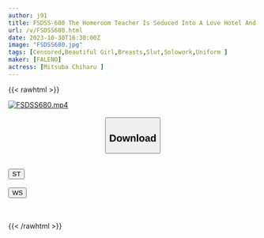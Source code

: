 ```yaml
---
author: j91
title: FSDSS-680 The Homeroom Teacher Is Seduced Into A Love Hotel And The Female Student Shakes Her Hips Until She Is Satisfied. Chiharu Mitsuha
url: /v/FSDSS680.html
date: 2023-10-30T16:30:00Z
image: "FSDSS680.jpg"
tags: [Censored,Beautiful Girl,Breasts,Slut,Solowork,Uniform ]
maker: [FALENO]
actress: [Mitsuba Chiharu ]
---
```



{{< rawhtml >}}

<div class="video" data-videoid="OXo1Z2AlMouZZ4L">
    <a href="javascript:;">
        <img src="https://my.j91.asia/v/FSDSS680.jpg" width="WIDTH" height="HEIGHT" alt="FSDSS680.mp4" loading="lazy">
    </a>
</div>

<script type="text/javascript" src="https://j91.asia/asset/on-demand-st.js"></script>

<br>
  <link rel="stylesheet" href="https://j91.asia/asset/bs5.css">
  
  <center>
  <button class="btn btn-primary" type="button" data-bs-toggle="collapse" data-bs-target=".multi-collapse" aria-expanded="false" aria-controls="multiCollapseExample1 multiCollapseExample2"><h2>Download</h2></button></center>
</p>
<div class="row">
  <div class="col">
    <div class="collapse multi-collapse" id="multiCollapseExample1">
      <div class="card card-body">
	      	      <br>
<div class="buttons">  
<a href="https://streamtape.to/v/OXo1Z2AlMouZZ4L"><button class="btn-hover color-3"><i class="fa fa-download"></i> ST</button></a></div>
    </div>
  </div>
</div>
  <div class="col">
    <div class="collapse multi-collapse" id="multiCollapseExample2">
      <div class="card card-body">
	      <br>
<div class="buttons">
    <a href="https://wolfstream.tv/dc0p6j8tpd36"><button class="btn-hover color-9"><i class="fa fa-download"></i> WS</button></a></div>
<br><br>
      </div>
    </div>
  </div>
</div>

{{< /rawhtml >}}